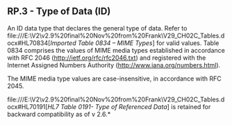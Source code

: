 ## RP.3 - Type of Data (ID)

An ID data type that declares the general type of data. Refer to file:///E:\V2\v2.9%20final%20Nov%20from%20Frank\V29_CH02C_Tables.docx#HL70834[_Imported Table 0834 – MIME Types_] for valid values. Table 0834 comprises the values of MIME media types established in accordance with RFC 2046 (http://ietf.org/rfc/rfc2046.txt) and registered with the Internet Assigned Numbers Authority (http://www.iana.org/numbers.html).

The MIME media type values are case-insensitive, in accordance with RFC 2045.

file:///E:\V2\v2.9%20final%20Nov%20from%20Frank\V29_CH02C_Tables.docx#HL70191[_HL7 Table 0191- Type of Referenced Data_] is retained for backward compatibility as of v 2.6.*
